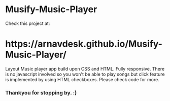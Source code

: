 # Musify-Music-Player

Check this project at:
<h1> https://arnavdesk.github.io/Musify-Music-Player/ </h1>
  
Layout Music player app build upon CSS and HTML. Fully responsive.
There is no javascript involved so you won't be able to play songs but click feature is implemented by using HTML checkboxes. Please check code for more.

<h3> Thankyou for stopping by. :) </h3>
